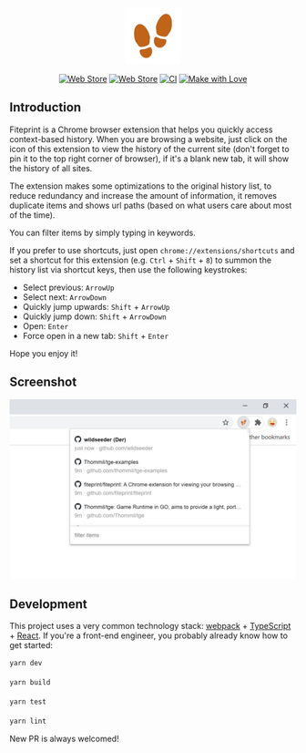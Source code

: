<p align="center">
  <img alt="icon" src="assets/icon.png" width=100>
</p>
<p align="center">
  <a href="https://chrome.google.com/webstore/detail/aifnngnkjcdamfofbfldbnighkjkkmbp"><img alt="Web Store" src="https://img.shields.io/chrome-web-store/v/aifnngnkjcdamfofbfldbnighkjkkmbp?color=blue&label=Chrome%20Web%20Store&style=flat-square"></a>
  <a href="https://chrome.google.com/webstore/detail/aifnngnkjcdamfofbfldbnighkjkkmbp"><img alt="Web Store" src="https://img.shields.io/chrome-web-store/users/aifnngnkjcdamfofbfldbnighkjkkmbp?color=important&label=Users&style=flat-square"></a>
  <a href="https://github.com/fiteprint/fiteprint/actions"><img alt="CI" src="https://img.shields.io/github/workflow/status/fiteprint/fiteprint/CI/dev?label=CI&style=flat-square"></a>
  <a href="https://github.com/fiteprint/fiteprint/graphs/contributors"><img alt="Make with Love" src="https://img.shields.io/static/v1?label=Make%20with&message=Love&color=critical&style=flat-square"></a>
</p>

## Introduction

Fiteprint is a Chrome browser extension that helps you quickly access context-based history. When you are browsing a website, just click on the icon of this extension to view the history of the current site (don't forget to pin it to the top right corner of browser), if it's a blank new tab, it will show the history of all sites.

The extension makes some optimizations to the original history list, to reduce redundancy and increase the amount of information, it removes duplicate items and shows url paths (based on what users care about most of the time).

You can filter items by simply typing in keywords. 

If you prefer to use shortcuts, just open `chrome://extensions/shortcuts` and set a shortcut for this extension (e.g. `Ctrl` + `Shift` + `8`) to summon the history list via shortcut keys, then use the following keystrokes:

- Select previous: `ArrowUp`
- Select next: `ArrowDown`
- Quickly jump upwards: `Shift` + `ArrowUp`
- Quickly jump down: `Shift` + `ArrowDown`
- Open: `Enter`
- Force open in a new tab: `Shift` + `Enter`

Hope you enjoy it!

## Screenshot

<p align="center">
  <img alt="screenshot" src="assets/screenshot.png" width=640>
</p>

## Development

This project uses a very common technology stack: [webpack](https://webpack.js.org/) + [TypeScript](https://www.typescriptlang.org/) + [React](https://reactjs.org/). If you're a front-end engineer, you probably already know how to get started:

```bash
yarn dev

yarn build

yarn test

yarn lint
```
New PR is always welcomed!
